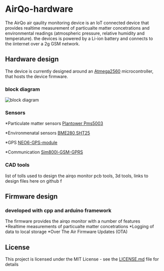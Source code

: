 # AirQo-hardware
The AirQo air qaulity monitoring device is an IoT connected device that provides realtime measurement of particualte matter concetrations and environmental readings (atmospheric pressure, relative humidity and temperature). the devices is powered by a Li-ion battery and connects to the iinternet over a 2g GSM network.

## Hardware design
The device is currently designed around an [Atmega2560](https://ww1.microchip.com/downloads/aemDocuments/documents/OTH/ProductDocuments/DataSheets/ATmega640-1280-1281-2560-2561-Datasheet-DS40002211A.pdf) microcontroller, that hosts the device firmware.
### block diagram 
![block diagram](https://drive.google.com/file/d/12EIbsMi5HRd4mX6RLyXkjsDdcvxmGoht/view?usp=sharing)
### Sensors
*Particulate matter sensors [Plantower Pms5003]()

*Environmenatal sensors     [BME280](),[SHT25]()

*GPS                        [NEO6-GPS-module]()

*Communication              [Sim800l-GSM-GPRS]()

### CAD tools
list of tolls used to design the airqo monitor
pcb tools, 3d tools, links to design files here on github
f
## Firmware design
### developed with cpp and arduino framework
The firmware provides the airqo monitor with a number of features
*Realtime measurements of particualte matter concetrations
*Logging of data to local storage
*Over The Air Firmware Updates (OTA)
## License
This project is licensed under the MIT License - see the [LICENSE.md](LICENSE.md) file for details